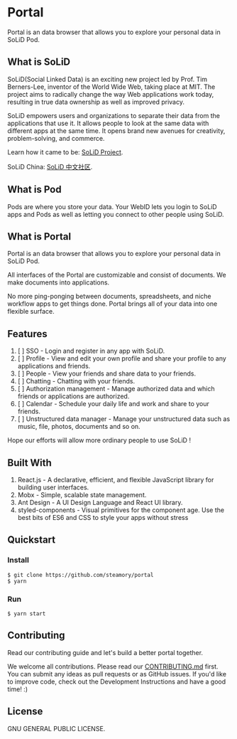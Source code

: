 # Portal

Portal is an data browser that allows you to explore your personal data in SoLiD Pod.

## What is SoLiD

SoLiD(Social Linked Data) is an exciting new project led by Prof. Tim Berners-Lee, inventor of the World Wide Web, taking place at MIT. The project aims to radically change the way Web applications work today, resulting in true data ownership as well as improved privacy.

SoLiD empowers users and organizations to separate their data from the applications that use it. It allows people to look at the same data with different apps at the same time. It opens brand new avenues for creativity, problem-solving, and commerce.

Learn how it came to be: [SoLiD Project](https://solidproject.org/).

SoLiD China: [SoLiD 中文社区](https://learnsolid.cn).

## What is Pod

Pods are where you store your data. Your WebID lets you login to SoLiD apps and Pods as well as letting you connect to other people using SoLiD.

## What is Portal

Portal is an data browser that allows you to explore your personal data in SoLiD Pod.

All interfaces of the Portal are customizable and consist of documents. We make documents into applications.

No more ping-ponging between documents, spreadsheets, and niche workflow apps to get things done. Portal brings all of your data into one flexible surface.

## Features

1. [ ] SSO - Login and register in any app with SoLiD.
1. [ ] Profile - View and edit your own profile and share your profile to any applications and friends.
1. [ ] People - View your friends and share data to your friends.
1. [ ] Chatting - Chatting with your friends.
1. [ ] Authorization management - Manage authorized data and which friends or applications are authorized.
1. [ ] Calendar - Schedule your daily life and work and share to your friends.
1. [ ] Unstructured data manager - Manage your unstructured data such as music, file, photos, documents and so on.

Hope our efforts will allow more ordinary people to use SoLiD !

## Built With

1. React.js - A declarative, efficient, and flexible JavaScript library for building user interfaces.
1. Mobx - Simple, scalable state management.
1. Ant Design - A UI Design Language and React UI library.
1. styled-components - Visual primitives for the component age. Use the best bits of ES6 and CSS to style your apps without stress

## Quickstart

### Install

```shell
$ git clone https://github.com/steamory/portal
$ yarn
```

### Run

```shell
$ yarn start
```

## Contributing

Read our contributing guide and let's build a better portal together.

We welcome all contributions. Please read our [CONTRIBUTING.md](https://github.com/steamory/portal/CONTRIBUTING.md) first. You can submit any ideas as pull requests or as GitHub issues. If you'd like to improve code, check out the Development Instructions and have a good time! :)

## License

GNU GENERAL PUBLIC LICENSE.
